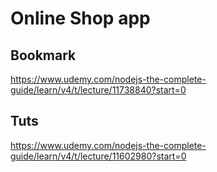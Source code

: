 # Online Shop app

## Bookmark
https://www.udemy.com/nodejs-the-complete-guide/learn/v4/t/lecture/11738840?start=0 


## Tuts
https://www.udemy.com/nodejs-the-complete-guide/learn/v4/t/lecture/11602980?start=0



